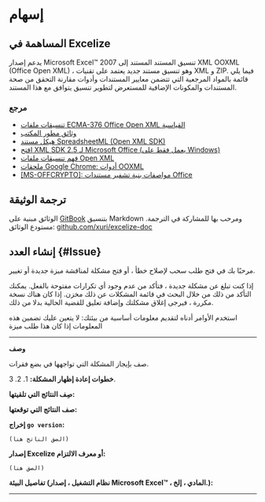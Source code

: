 # إسهام

## المساهمة في Excelize

يدعم إصدار Microsoft Excel&trade; 2007 تنسيق المستند المستند إلى XML OOXML (Office Open XML) ، وهو تنسيق مستند جديد يعتمد على تقنيات XML و ZIP. فيما يلي قائمة بالمواد المرجعية التي تتضمن معايير المستندات وأدوات مقارنة التحقق من صحة المستندات والمكونات الإضافية للمستعرض لتطوير تنسيق يتوافق مع هذا المستند.

### مرجع

* [تنسيقات ملفات ECMA-376 Office Open XML القياسية](https://www.ecma-international.org/publications-and-standards/standards/ecma-376/)
* [وثائق مطور المكتب](https://developer.microsoft.com/ar-sa/office/docs)
* [هيكل مستند SpreadsheetML (Open XML SDK)](https://docs.microsoft.com/ar-sa/office/open-xml/structure-of-a-spreadsheetml-document)
* [افتح XML SDK 2.5 لـ Microsoft Office (يعمل فقط على Windows)](https://github.com/OfficeDev/Open-XML-SDK/releases/tag/v2.5)
* [فهم تنسيقات ملفات Open XML](https://docs.microsoft.com/ar-sa/office/open-xml/understanding-the-open-xml-file-formats)
* [ملحقات Google Chrome: أدوات OOXML](https://chrome.google.com/webstore/detail/ooxml-tools/bjmmjfdegplhkefakjkccocjanekbapn)
* [[MS-OFFCRYPTO]: مواصفات بنية تشفير مستندات Office](https://docs.microsoft.com/ar-sa/openspecs/office_file_formats/ms-offcrypto/3c34d72a-1a61-4b52-a893-196f9157f083)

## ترجمة الوثيقة

الوثائق مبنية على [GitBook](https://github.com/GitbookIO/gitbook) بتنسيق Markdown ومرحب بها للمشاركة في الترجمة. مستودع الوثائق: [github.com/xuri/excelize-doc](https://github.com/xuri/excelize-doc)

## إنشاء العدد {#Issue}

مرحبًا بك في فتح طلب سحب لإصلاح خطأ ، أو فتح مشكلة لمناقشة ميزة جديدة أو تغيير.

إذا كنت تبلغ عن مشكلة جديدة ، فتأكد من عدم وجود أي تكرارات
مفتوحة بالفعل. يمكنك التأكد من ذلك من خلال البحث في قائمة المشكلات عن ذلك
مخزن. إذا كان هناك نسخة مكررة ، فيرجى إغلاق مشكلتك وإضافة تعليق
للقضية الحالية بدلا من ذلك.

استخدم الأوامر أدناه لتقديم معلومات أساسية من بيئتك:
لا يتعين عليك تضمين هذه المعلومات إذا كان هذا طلب ميزة

---

**وصف**

صف بإيجاز المشكلة التي تواجهها في بضع فقرات.

**خطوات إعادة إظهار المشكلة:**
1.
2.
3.

**صِف النتائج التي تلقيتها:**

**صف النتائج التي توقعتها:**

**إخراج `go version`:**

```text
(الصق الناتج هنا)
```

**إصدار Excelize أو معرف الالتزام:**

```text
(الصق هنا)
```

**تفاصيل البيئة (نظام التشغيل ، إصدار Microsoft Excel&trade; ، المادي ، إلخ.):**

---
